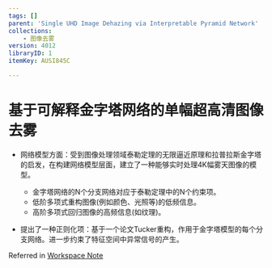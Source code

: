 ```yaml
---
tags: []
parent: 'Single UHD Image Dehazing via Interpretable Pyramid Network'
collections:
    - 图像去雾
version: 4012
libraryID: 1
itemKey: AUSI845C

---
```

# 基于可解释金字塔网络的单幅超高清图像去雾

*   网络模型方面：受到图像处理领域泰勒定理的无限逼近原理和拉普拉斯金字塔的启发，在构建网络模型层面，建立了一种能够实时处理4K幅雾天图像的模型。

    *   金字塔网络的N个分支网络对应于泰勒定理中的N个约束项。
    *   低阶多项式重构图像(例如颜色、光照等)的低频信息。
    *   高阶多项式回归图像的高频信息(如纹理)。

<!---->

*   提出了一种正则化项：基于一个论文Tucker重构，作用于金字塔模型的每个分支网络。进一步约束了特征空间中异常信号的产生。

Referred in <a href="./学术论文笔记汇总-RYZ5DF37.md" class="internal-link" zhref="zotero://note/u/RYZ5DF37/?ignore=1&#x26;line=-1" ztype="znotelink" class="internal-link">Workspace Note</a>
